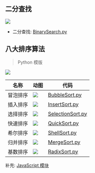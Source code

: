 ## 二分查找

![](/img/Algorithm/DataStructure/二分查找.gif)

* 二分查找: [BinarySearch.py](/src/py3.x/DataStructure/BinarySearch.py)

## 八大排序算法

> Python 模版

![](/img/Algorithm/DataStructure/Python/八大排序算法性能.png)

| 名称 | 动图 | 代码 |
| --- | --- | --- |
| 冒泡排序 | ![](/img/Algorithm/DataStructure/冒泡排序.gif)    | [BubbleSort.py](/src/py3.x/DataStructure/BubbleSort.py)       |
| 插入排序 | ![](/img/Algorithm/DataStructure/直接插入排序.gif) | [InsertSort.py](/src/py3.x/DataStructure/InsertionSort.py)    |
| 选择排序 | ![](/img/Algorithm/DataStructure/简单选择排序.gif) | [SelectionSort.py](/src/py3.x/DataStructure/SelectionSort.py) |
| 快速排序 | ![](/img/Algorithm/DataStructure/快速排序.gif)    | [QuickSort.py](/src/py3.x/DataStructure/QuickSort.py)         |
| 希尔排序 | ![](/img/Algorithm/DataStructure/希尔排序.png)    | [ShellSort.py](/src/py3.x/DataStructure/ShellSort.py)         |
| 归并排序 | ![](/img/Algorithm/DataStructure/归并排序.gif)    | [MergeSort.py](/src/py3.x/DataStructure/MergeSort.py)         |
| 基数排序 | ![](/img/Algorithm/DataStructure/基数排序.gif)    | [RadixSort.py](/src/py3.x/DataStructure/RadixSort.py)         |

补充: [JavaScript 模块](https://github.com/apachecn/Interview/tree/master/docs/Algorithm/DataStructure/JavaScript.md)
